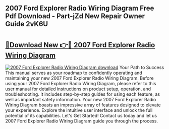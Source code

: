 ## 2007 Ford Explorer Radio Wiring Diagram Free Pdf Download - Part-jZd New Repair Owner Guide 2vK6U

# <h2><a href="http://dfu7sg.blite.top/?on=2007+Ford+Explorer+Radio+Wiring+Diagram">🔗Download New 👉🔴 2007 Ford Explorer Radio Wiring Diagram</a></h2>

[![2007 Ford Explorer Radio Wiring Diagram download](https://i.imgur.com/lujVjoI.png)](http://dfu7sg.blite.top/?on=2007+Ford+Explorer+Radio+Wiring+Diagram)
Your Path to Success This manual serves as your roadmap to confidently operating and maintaining your new 2007 Ford Explorer Radio Wiring Diagram. Before using your 2007 Ford Explorer Radio Wiring Diagram, please refer to this user manual for detailed instructions on product setup, operation, and troubleshooting. It includes step-by-step guides for using each feature, as well as important safety information. Your new 2007 Ford Explorer Radio Wiring Diagram boasts an impressive array of features designed to elevate your experience. Explore the intuitive user interface and unlock the full potential of its capabilities. Let's Get Started! Contact us today and let us 2007 Ford Explorer Radio Wiring Diagram guide you through the process.
